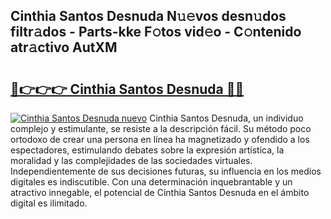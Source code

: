 ## Cinthia Santos Desnuda N𝚞𝚎vos desn𝚞dos filtr𝚊dos - Parts-kke F𝚘tos vid𝚎o - C𝚘ntenido atr𝚊ctivo AutXM

# <h2><a href="http://mb2udh.tromn.icu/?c=Cinthia+Santos+Desnuda">🔗👉👉👉 Cinthia Santos Desnuda 🔗🔗</a></h2>

[![Cinthia Santos Desnuda nuevo](https://i.imgur.com/pEAQMta.gif)](http://mb2udh.tromn.icu/?c=Cinthia+Santos+Desnuda)
Cinthia Santos Desnuda, un individuo complejo y estimulante, se resiste a la descripción fácil. Su método poco ortodoxo de crear una persona en línea ha magnetizado y ofendido a los espectadores, estimulando debates sobre la expresión artística, la moralidad y las complejidades de las sociedades virtuales. Independientemente de sus decisiones futuras, su influencia en los medios digitales es indiscutible. Con una determinación inquebrantable y un atractivo innegable, el potencial de Cinthia Santos Desnuda en el ámbito digital es ilimitado.
